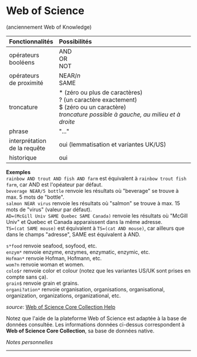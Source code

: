 # Web of Science
(anciennement Web of Knowledge)

| Fonctionnalités | Possibilités |
| :-------- | :---- |
| opérateurs<br/>booléens | AND<br/>OR<br/>NOT |
| opérateurs<br/>de proximité | NEAR/*n*<br/>SAME |
| troncature | \* (zéro ou plus de caractères)<br/>? (un caractère exactement)<br/>$ (zéro ou un caractère) <br/>*troncature possible à gauche, au milieu et à droite* |
| phrase | "..." |
| interprétation<br/>de la requête | oui (lemmatisation et variantes UK/US) |
| historique | oui |

**Exemples**   
`rainbow AND trout AND fish AND farm` est équivalent à `rainbow trout fish farm`, car AND est l'opéateur par défaut.   
`beverage NEAR/5 bottle` renvoie les résultats où "beverage" se trouve à max. 5 mots de "bottle".   
`salmon NEAR virus` renvoie les résultats où "salmon" se trouve à max. 15 mots de "virus" (valeur par défaut).   
`AD=(McGill Univ SAME Quebec SAME Canada)` renvoie les résultats où "McGill Univ" et Quebec et Canada apparaissent dans la même adresse.   
`TS=(cat SAME mouse)` est équivalent à `TS=(cat AND mouse)`, car ailleurs que dans le champs "adresse", SAME est équivalent à AND.   

`s*food` renvoie seafood, soyfood, etc.   
`enzym*` renvoie enzyme, enzymes, enzymatic, enzymic, etc.   
`Hofman*` renvoie Hofman, Hofmann, etc.   
`wom?n` renvoie woman et women.   
`colo$r` renvoie color et colour (notez que les variantes US/UK sont prises en compte sans ça).   
`grain$` renvoie grain et grains.   
`organi?ation*` renvoie organisation, organisations, organisational, organization, organizations, organizational, etc.   

*source*: [Web of Science Core Collection Help](http://images.webofknowledge.com/WOKRS524B8/help/WOS/hp_search.html)

Notez que l'aide de la plateforme Web of Science est adaptée à la base de données consultée. Les informations données ci-dessus correspondent à **Web of Science Core Collection**, sa base de données native.

*Notes personnelles*

---

